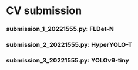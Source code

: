 # CV submission

### submission_1_20221555.py: FLDet-N

### submission_2_20221555.py: HyperYOLO-T

### submission_3_20221555.py: YOLOv9-tiny